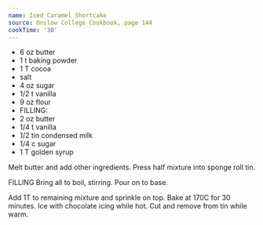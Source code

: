 ```yaml
---
name: Iced Caramel Shortcake
source: Onslow College Cookbook, page 144
cookTime: '30'
---
```


* 6 oz butter
* 1 t baking powder
* 1 T cocoa
* salt
* 4 oz sugar
* 1/2 t vanilla
* 9 oz flour
* FILLING:
* 2 oz butter
* 1/4 t vanilla
* 1/2 tin condensed milk
* 1/4 c sugar
* 1 T golden syrup

Melt butter and add other ingredients.  Press half mixture into sponge roll tin.  

FILLING
Bring all to boil, stirring.  Pour on to base.  

Add 1T to remaining mixture and sprinkle on top.  Bake at 170C for 30 minutes.  Ice with chocolate icing while hot.  Cut and remove from tin while warm.

